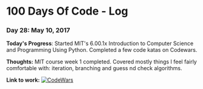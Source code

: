 # 100 Days Of Code - Log

### Day 28: May 10, 2017

**Today's Progress**: Started MIT's 6.00.1x Introduction to Computer Science and Programming Using Python. Completed a few code katas on Codewars. 

**Thoughts:** MIT course week 1 completed. Covered mostly things I feel fairly comfortable with: iteration, branching and guess nd check algorithms.

**Link to work:** [![CodeWars](https://www.codewars.com/users/daniel_pye/badges/small)](https://www.codewars.com/users/daniel_pye "My Honor Badge")
